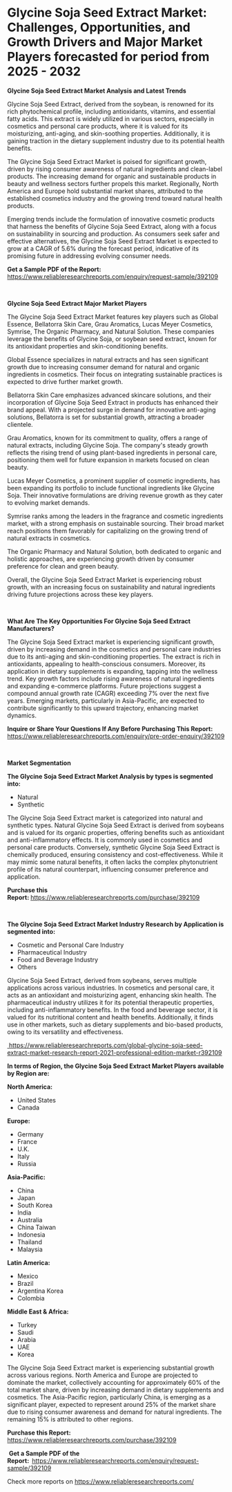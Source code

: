 <p><h1>Glycine Soja Seed Extract Market: Challenges, Opportunities, and Growth Drivers and Major Market Players forecasted for period from 2025 - 2032</h1></p><p><strong>Glycine Soja Seed Extract Market Analysis and Latest Trends</strong></p>
<p><p>Glycine Soja Seed Extract, derived from the soybean, is renowned for its rich phytochemical profile, including antioxidants, vitamins, and essential fatty acids. This extract is widely utilized in various sectors, especially in cosmetics and personal care products, where it is valued for its moisturizing, anti-aging, and skin-soothing properties. Additionally, it is gaining traction in the dietary supplement industry due to its potential health benefits.</p><p>The Glycine Soja Seed Extract Market is poised for significant growth, driven by rising consumer awareness of natural ingredients and clean-label products. The increasing demand for organic and sustainable products in beauty and wellness sectors further propels this market. Regionally, North America and Europe hold substantial market shares, attributed to the established cosmetics industry and the growing trend toward natural health products.</p><p>Emerging trends include the formulation of innovative cosmetic products that harness the benefits of Glycine Soja Seed Extract, along with a focus on sustainability in sourcing and production. As consumers seek safer and effective alternatives, the Glycine Soja Seed Extract Market is expected to grow at a CAGR of 5.6% during the forecast period, indicative of its promising future in addressing evolving consumer needs.</p></p>
<p><strong>Get a Sample PDF of the Report:&nbsp;</strong> <a href="https://www.reliableresearchreports.com/enquiry/request-sample/392109?utm_campaign=38&utm_medium=2&utm_source=Github&utm_content=ia&utm_term=17012025&utm_id=glycine-soja-seed-extract">https://www.reliableresearchreports.com/enquiry/request-sample/392109</a></p>
<p>&nbsp;</p>
<p><strong>Glycine Soja Seed Extract Major Market Players</strong></p>
<p><p>The Glycine Soja Seed Extract Market features key players such as Global Essence, Bellatorra Skin Care, Grau Aromatics, Lucas Meyer Cosmetics, Symrise, The Organic Pharmacy, and Natural Solution. These companies leverage the benefits of Glycine Soja, or soybean seed extract, known for its antioxidant properties and skin-conditioning benefits.</p><p>Global Essence specializes in natural extracts and has seen significant growth due to increasing consumer demand for natural and organic ingredients in cosmetics. Their focus on integrating sustainable practices is expected to drive further market growth.</p><p>Bellatorra Skin Care emphasizes advanced skincare solutions, and their incorporation of Glycine Soja Seed Extract in products has enhanced their brand appeal. With a projected surge in demand for innovative anti-aging solutions, Bellatorra is set for substantial growth, attracting a broader clientele.</p><p>Grau Aromatics, known for its commitment to quality, offers a range of natural extracts, including Glycine Soja. The company's steady growth reflects the rising trend of using plant-based ingredients in personal care, positioning them well for future expansion in markets focused on clean beauty.</p><p>Lucas Meyer Cosmetics, a prominent supplier of cosmetic ingredients, has been expanding its portfolio to include functional ingredients like Glycine Soja. Their innovative formulations are driving revenue growth as they cater to evolving market demands.</p><p>Symrise ranks among the leaders in the fragrance and cosmetic ingredients market, with a strong emphasis on sustainable sourcing. Their broad market reach positions them favorably for capitalizing on the growing trend of natural extracts in cosmetics.</p><p>The Organic Pharmacy and Natural Solution, both dedicated to organic and holistic approaches, are experiencing growth driven by consumer preference for clean and green beauty.</p><p>Overall, the Glycine Soja Seed Extract Market is experiencing robust growth, with an increasing focus on sustainability and natural ingredients driving future projections across these key players.</p></p>
<p>&nbsp;</p>
<p><strong>What Are The Key Opportunities For Glycine Soja Seed Extract Manufacturers?</strong></p>
<p><p>The Glycine Soja Seed Extract market is experiencing significant growth, driven by increasing demand in the cosmetics and personal care industries due to its anti-aging and skin-conditioning properties. The extract is rich in antioxidants, appealing to health-conscious consumers. Moreover, its application in dietary supplements is expanding, tapping into the wellness trend. Key growth factors include rising awareness of natural ingredients and expanding e-commerce platforms. Future projections suggest a compound annual growth rate (CAGR) exceeding 7% over the next five years. Emerging markets, particularly in Asia-Pacific, are expected to contribute significantly to this upward trajectory, enhancing market dynamics.</p></p>
<p><strong>Inquire or Share Your Questions If Any Before Purchasing This Report:</strong> <a href="https://www.reliableresearchreports.com/enquiry/pre-order-enquiry/392109?utm_campaign=38&utm_medium=2&utm_source=Github&utm_content=ia&utm_term=17012025&utm_id=glycine-soja-seed-extract">https://www.reliableresearchreports.com/enquiry/pre-order-enquiry/392109</a></p>
<p>&nbsp;</p>
<p><strong>Market Segmentation</strong></p>
<p><strong>The Glycine Soja Seed Extract Market Analysis by types is segmented into:</strong></p>
<p><ul><li>Natural</li><li>Synthetic</li></ul></p>
<p><p>The Glycine Soja Seed Extract market is categorized into natural and synthetic types. Natural Glycine Soja Seed Extract is derived from soybeans and is valued for its organic properties, offering benefits such as antioxidant and anti-inflammatory effects. It is commonly used in cosmetics and personal care products. Conversely, synthetic Glycine Soja Seed Extract is chemically produced, ensuring consistency and cost-effectiveness. While it may mimic some natural benefits, it often lacks the complex phytonutrient profile of its natural counterpart, influencing consumer preference and application.</p></p>
<p><strong>Purchase this Report:&nbsp;</strong><a href="https://www.reliableresearchreports.com/purchase/392109?utm_campaign=38&utm_medium=2&utm_source=Github&utm_content=ia&utm_term=17012025&utm_id=glycine-soja-seed-extract">https://www.reliableresearchreports.com/purchase/392109</a></p>
<p>&nbsp;</p>
<p><strong>The Glycine Soja Seed Extract Market Industry Research by Application is segmented into:</strong></p>
<p><ul><li>Cosmetic and Personal Care Industry</li><li>Pharmaceutical Industry</li><li>Food and Beverage Industry</li><li>Others</li></ul></p>
<p><p>Glycine Soja Seed Extract, derived from soybeans, serves multiple applications across various industries. In cosmetics and personal care, it acts as an antioxidant and moisturizing agent, enhancing skin health. The pharmaceutical industry utilizes it for its potential therapeutic properties, including anti-inflammatory benefits. In the food and beverage sector, it is valued for its nutritional content and health benefits. Additionally, it finds use in other markets, such as dietary supplements and bio-based products, owing to its versatility and effectiveness.</p></p>
<p><a href="https://www.reliableresearchreports.com/global-glycine-soja-seed-extract-market-research-report-2021-professional-edition-market-r392109?utm_campaign=38&utm_medium=2&utm_source=Github&utm_content=ia&utm_term=17012025&utm_id=glycine-soja-seed-extract">&nbsp;https://www.reliableresearchreports.com/global-glycine-soja-seed-extract-market-research-report-2021-professional-edition-market-r392109</a></p>
<p><strong>In terms of Region, the Glycine Soja Seed Extract Market Players available by Region are:</strong></p>
<p>
    <p> <strong> North America: </strong>
        <ul>
            <li>United States</li>
            <li>Canada</li>
        </ul>
        </p> 
    <p> <strong> Europe: </strong>
        <ul>
            <li>Germany</li>
            <li>France</li>
            <li>U.K.</li>
            <li>Italy</li>
            <li>Russia</li>
        </ul>
        </p> 
    <p> <strong> Asia-Pacific: </strong>
        <ul>
            <li>China</li>
            <li>Japan</li>
            <li>South Korea</li>
            <li>India</li>
            <li>Australia</li>
            <li>China Taiwan</li>
            <li>Indonesia</li>
            <li>Thailand</li>
            <li>Malaysia</li>
        </ul>
        </p> 
    <p> <strong> Latin America: </strong>
        <ul>
            <li>Mexico</li>
            <li>Brazil</li>
            <li>Argentina Korea</li>
            <li>Colombia</li>
        </ul>
        </p> 
    <p> <strong> Middle East & Africa: </strong>
        <ul>
            <li>Turkey</li>
            <li>Saudi</li>
            <li>Arabia</li>
            <li>UAE</li>
            <li>Korea</li>
        </ul>
    </p>
    </p>
<p><p>The Glycine Soja Seed Extract market is experiencing substantial growth across various regions. North America and Europe are projected to dominate the market, collectively accounting for approximately 60% of the total market share, driven by increasing demand in dietary supplements and cosmetics. The Asia-Pacific region, particularly China, is emerging as a significant player, expected to represent around 25% of the market share due to rising consumer awareness and demand for natural ingredients. The remaining 15% is attributed to other regions.</p></p>
<p><strong>Purchase this Report: </strong><a href="https://www.reliableresearchreports.com/purchase/392109?utm_campaign=38&utm_medium=2&utm_source=Github&utm_content=ia&utm_term=17012025&utm_id=glycine-soja-seed-extract">https://www.reliableresearchreports.com/purchase/392109</a></p>
<p>&nbsp;<strong>Get a Sample PDF of the Report:&nbsp;&nbsp;</strong><a href="https://www.reliableresearchreports.com/enquiry/request-sample/392109?utm_campaign=38&utm_medium=2&utm_source=Github&utm_content=ia&utm_term=17012025&utm_id=glycine-soja-seed-extract">https://www.reliableresearchreports.com/enquiry/request-sample/392109</a></p>
<p><strong></strong></p>
<p>Check more reports on <a href="https://www.reliableresearchreports.com/?utm_campaign=38&utm_medium=2&utm_source=Github&utm_content=ia&utm_term=17012025&utm_id=glycine-soja-seed-extract">https://www.reliableresearchreports.com/</a></p>
